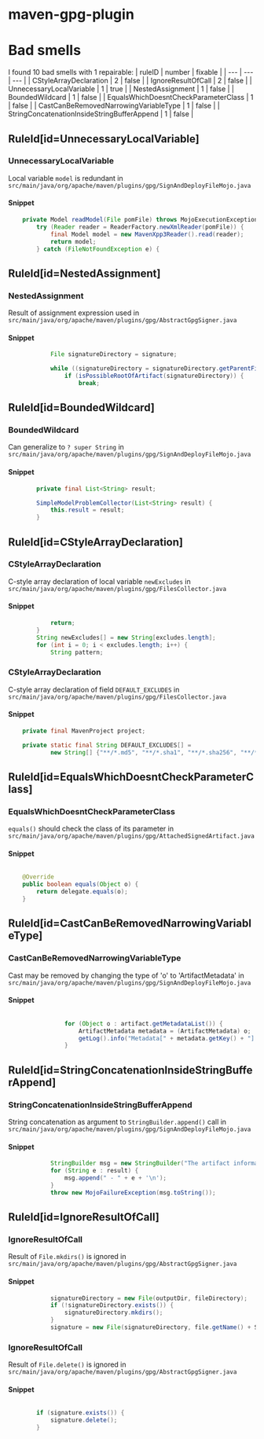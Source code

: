 # maven-gpg-plugin 
 
# Bad smells
I found 10 bad smells with 1 repairable:
| ruleID | number | fixable |
| --- | --- | --- |
| CStyleArrayDeclaration | 2 | false |
| IgnoreResultOfCall | 2 | false |
| UnnecessaryLocalVariable | 1 | true |
| NestedAssignment | 1 | false |
| BoundedWildcard | 1 | false |
| EqualsWhichDoesntCheckParameterClass | 1 | false |
| CastCanBeRemovedNarrowingVariableType | 1 | false |
| StringConcatenationInsideStringBufferAppend | 1 | false |
## RuleId[id=UnnecessaryLocalVariable]
### UnnecessaryLocalVariable
Local variable `model` is redundant
in `src/main/java/org/apache/maven/plugins/gpg/SignAndDeployFileMojo.java`
#### Snippet
```java
    private Model readModel(File pomFile) throws MojoExecutionException {
        try (Reader reader = ReaderFactory.newXmlReader(pomFile)) {
            final Model model = new MavenXpp3Reader().read(reader);
            return model;
        } catch (FileNotFoundException e) {
```

## RuleId[id=NestedAssignment]
### NestedAssignment
Result of assignment expression used
in `src/main/java/org/apache/maven/plugins/gpg/AbstractGpgSigner.java`
#### Snippet
```java
            File signatureDirectory = signature;

            while ((signatureDirectory = signatureDirectory.getParentFile()) != null) {
                if (isPossibleRootOfArtifact(signatureDirectory)) {
                    break;
```

## RuleId[id=BoundedWildcard]
### BoundedWildcard
Can generalize to `? super String`
in `src/main/java/org/apache/maven/plugins/gpg/SignAndDeployFileMojo.java`
#### Snippet
```java
        private final List<String> result;

        SimpleModelProblemCollector(List<String> result) {
            this.result = result;
        }
```

## RuleId[id=CStyleArrayDeclaration]
### CStyleArrayDeclaration
C-style array declaration of local variable `newExcludes`
in `src/main/java/org/apache/maven/plugins/gpg/FilesCollector.java`
#### Snippet
```java
            return;
        }
        String newExcludes[] = new String[excludes.length];
        for (int i = 0; i < excludes.length; i++) {
            String pattern;
```

### CStyleArrayDeclaration
C-style array declaration of field `DEFAULT_EXCLUDES`
in `src/main/java/org/apache/maven/plugins/gpg/FilesCollector.java`
#### Snippet
```java
    private final MavenProject project;

    private static final String DEFAULT_EXCLUDES[] =
            new String[] {"**/*.md5", "**/*.sha1", "**/*.sha256", "**/*.sha512", "**/*.asc", "**/*.sigstore"};

```

## RuleId[id=EqualsWhichDoesntCheckParameterClass]
### EqualsWhichDoesntCheckParameterClass
`equals()` should check the class of its parameter
in `src/main/java/org/apache/maven/plugins/gpg/AttachedSignedArtifact.java`
#### Snippet
```java

    @Override
    public boolean equals(Object o) {
        return delegate.equals(o);
    }
```

## RuleId[id=CastCanBeRemovedNarrowingVariableType]
### CastCanBeRemovedNarrowingVariableType
Cast may be removed by changing the type of 'o' to 'ArtifactMetadata'
in `src/main/java/org/apache/maven/plugins/gpg/SignAndDeployFileMojo.java`
#### Snippet
```java

                for (Object o : artifact.getMetadataList()) {
                    ArtifactMetadata metadata = (ArtifactMetadata) o;
                    getLog().info("Metadata[" + metadata.getKey() + "].filename = " + metadata.getRemoteFilename());
                }
```

## RuleId[id=StringConcatenationInsideStringBufferAppend]
### StringConcatenationInsideStringBufferAppend
String concatenation as argument to `StringBuilder.append()` call
in `src/main/java/org/apache/maven/plugins/gpg/SignAndDeployFileMojo.java`
#### Snippet
```java
            StringBuilder msg = new StringBuilder("The artifact information is incomplete or not valid:\n");
            for (String e : result) {
                msg.append(" - " + e + '\n');
            }
            throw new MojoFailureException(msg.toString());
```

## RuleId[id=IgnoreResultOfCall]
### IgnoreResultOfCall
Result of `File.mkdirs()` is ignored
in `src/main/java/org/apache/maven/plugins/gpg/AbstractGpgSigner.java`
#### Snippet
```java
            signatureDirectory = new File(outputDir, fileDirectory);
            if (!signatureDirectory.exists()) {
                signatureDirectory.mkdirs();
            }
            signature = new File(signatureDirectory, file.getName() + SIGNATURE_EXTENSION);
```

### IgnoreResultOfCall
Result of `File.delete()` is ignored
in `src/main/java/org/apache/maven/plugins/gpg/AbstractGpgSigner.java`
#### Snippet
```java

        if (signature.exists()) {
            signature.delete();
        }

```


